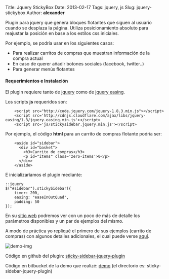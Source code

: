 Title: Jquery StickyBox
Date: 2013-02-17
Tags: jquery, js
Slug: jquery-stickybox
Author: __alexander__

Plugin para jquery que genera bloques flotantes que siguen al usuario cuando se desplaza la página. Utiliza posicionamiento absoluto para reajustar la posición en base a los estilos css iniciales.

 Por ejemplo, se podría usar en los siguientes casos:

- Para realizar carritos de compras que muestran información de la compra actual
- En caso de querer añadir botones sociales (facebook, twitter..)
- Para generar menús flotantes

#### Requerimientos e Instalación
El plugin requiere tanto de [jquery][jquery] como de [jquery easing][jquery-easing].

Los scripts **js** requeridos son:

        <script src="http://code.jquery.com/jquery-1.8.3.min.js"></script>
        <script src='http://cdnjs.cloudflare.com/ajax/libs/jquery-easing/1.3/jquery.easing.min.js'></script>
        <script src='js/stickysidebar.jquery.min.js'></script>

Por ejemplo, el código **html** para un carrito de compras flotante podría ser:

        <aside id="sidebar">
          <div id="basket">
            <h3>Carrito de compras</h3>
            <p id="items" class='zero-items'>0</p>
          </div>
        </aside>

E inicializaríamos el plugin mediante:

~~~
::jquery
$("#sidebar").stickySidebar({
    timer: 200,
    easing: "easeInOutQuad",
    padding: 50
});
~~~

En su [sitio web][sticky-sidebar-jquery-plugin] podremos ver con un poco de más de detalle los parámetros disponibles y un par de ejemplos del mismo.

A modo de práctica yo repliqué el primero de sus ejemplos (carrito de compras) con algunos detalles adicionales, el cual puede verse [aquí][demo].

![demo-img][demo-img]

Código en github del plugin: [sticky-sidebar-jquery-plugin][repo-plugin]

Código en bitbucket de la demo que realizé: [demo][repo-demo] (el directorio es: sticky-sidebar-jquery-plugin)



[jquery]: http://jquery.com/
[jquery-easing]: http://gsgd.co.uk/sandbox/jquery/easing/
[sticky-sidebar-jquery-plugin]: http://www.profilepicture.co.uk/sticky-sidebar-jquery-plugin/
[demo]: http://labs.alexanderae.com/html-js-css/sticky-sidebar-jquery-plugin/
[repo-plugin]: https://github.com/p-m-p/jQuery-Stickybox
[repo-demo]: https://bitbucket.org/__alexander__/alexander-ae-site-static-demos

[demo-img]: /static/pictures/sticky-sidebar-jquery-plugin.png 'Captura de pantalla'